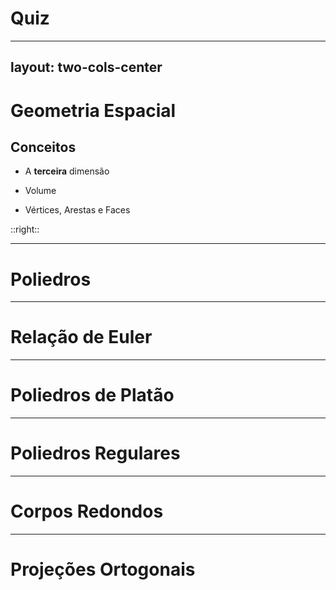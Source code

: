 # Quiz

<Quiz questionsNumber=1 />

---
layout: two-cols-center
---

# Geometria Espacial
## Conceitos

<v-clicks>

- A **terceira** dimensão

- Volume

- Vértices, Arestas e Faces

</v-clicks>

::right::

<Solids />

---

# Poliedros

---

# Relação de Euler

---

# Poliedros de Platão

---

# Poliedros Regulares

---

# Corpos Redondos

---

# Projeções Ortogonais
